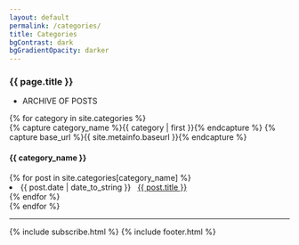```yaml
---
layout: default
permalink: /categories/
title: Categories
bgContrast: dark
bgGradientOpacity: darker
---
```


<article class="postWrapper">
  <section class="section--first section--frontpage section--categories" id="categories-title">
    <div class="section-title">
        <div class="container">
        <h1 class="textLogo textLogo--frontpage">
            {{ page.title }}
        </h1>
        <div class="postMeta-wrapper postMeta-wrapper--frontpage">
            <ul class="postMeta">
            <li class="postMeta-tagline">
                ARCHIVE OF POSTS
            </li>
            </ul>
        </div>
        </div>
    </div>
  </section>
  <section class="section--last">
    <div class="container container--content">
      <div class="content-body">
        {% for category in site.categories %}
            <div>
                {% capture category_name %}{{ category | first }}{% endcapture %}
                {% capture base_url %}{{ site.metainfo.baseurl }}{% endcapture %}
                <div id="#{{ category_name | slugize }}"></div>
                <h4 class="category-head">{{ category_name }}</h4>
                <a name="{{ category_name | slugize }}"></a>
                {% for post in site.categories[category_name] %}
                    <li><span>{{ post.date | date_to_string }}</span> &nbsp; <a href="{{ post.url }}">{{ post.title }}</a></li>
                {% endfor %}
            </div>
            {% endfor %}
      </div>
    </div>
  </section>
</article>
<hr/>
{% include subscribe.html %}
{% include footer.html %}

